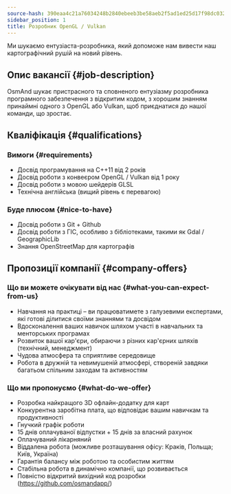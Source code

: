 ```yaml
---
source-hash: 390eaa4c21a76034248b2840ebeeb3be58aeb2f5ad1ed25d17f98dc0327c8ae7
sidebar_position: 1
title: Розробник OpenGL / Vulkan
---
```


Ми шукаємо ентузіаста-розробника, який допоможе нам вивести наш картографічний рушій на новий рівень.

## Опис вакансії {#job-description}
OsmAnd шукає пристрасного та сповненого ентузіазму розробника програмного забезпечення з відкритим кодом, з хорошим знанням принаймні одного з OpenGL або Vulkan, щоб приєднатися до нашої команди, що зростає.

## Кваліфікація {#qualifications}

### Вимоги {#requirements}
- Досвід програмування на C++11 від 2 років
- Досвід роботи з конвеєром OpenGL / Vulkan від 1 року
- Досвід роботи з мовою шейдерів GLSL
- Технічна англійська (вищий рівень є перевагою)

### Буде плюсом {#nice-to-have}
- Досвід роботи з Git + Github
- Досвід роботи з ГІС, особливо з бібліотеками, такими як Gdal / GeographicLib
- Знання OpenStreetMap для картографів

## Пропозиції компанії {#company-offers}

### Що ви можете очікувати від нас {#what-you-can-expect-from-us}
- Навчання на практиці – ви працюватимете з галузевими експертами, які готові ділитися своїми знаннями та досвідом
- Вдосконалення ваших навичок шляхом участі в навчальних та менторських програмах
- Розвиток вашої кар'єри, обираючи з різних кар'єрних шляхів (технічний, менеджмент)
- Чудова атмосфера та сприятливе середовище
- Робота в дружній та невимушеній атмосфері, створеній завдяки багатьом спільним заходам та активностям

### Що ми пропонуємо {#what-do-we-offer}
- Розробка найкращого 3D офлайн-додатку для карт
- Конкурентна заробітна плата, що відповідає вашим навичкам та продуктивності
- Гнучкий графік роботи
- 15 днів оплачуваної відпустки + 15 днів за власний рахунок
- Оплачуваний лікарняний
- Віддалена робота (можливе розташування офісу: Краків, Польща; Київ, Україна)
- Гарантія балансу між роботою та особистим життям
- Стабільна робота в динамічно компанії, що розвивається
- Повністю відкритий вихідний код розробки (https://github.com/osmandapp/)